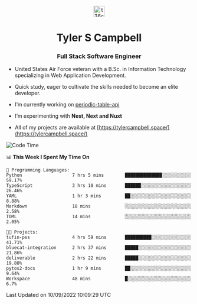 <p align="center">
<a href="https://www.linkedin.com/in/t36campbell" target="blank"><img align="center" src="https://ik.imagekit.io/t36campbell/Portfolio/linkedin.png.original_m8bbGgPh6.png" alt="t36campbell" height="30" width="30" /></a>
</p>
<h1 align="center">Tyler S Campbell</h1>
<h3 align="center">Full Stack Software Engineer</h3>

* United States Air Force veteran with a B.Sc. in Information Technology specializing in Web Application Development. 

* Quick study, eager to cultivate the skills needed to become an elite developer.

* I’m currently working on [periodic-table-api](https://github.com/t36campbell/periodic-table-api)

* I’m experimenting with **Nest, Next and Nuxt**

* All of my projects are available at [https://tylercampbell.space/](https://tylercampbell.space/)

<!--START_SECTION:waka-->
![Code Time](http://img.shields.io/badge/Code%20Time-1%2C787%20hrs%206%20mins-blue)

📊 **This Week I Spent My Time On** 

```text
💬 Programming Languages: 
Python                   7 hrs 5 mins        ██████████████░░░░░░░░░░░   59.17% 
TypeScript               3 hrs 10 mins       ██████░░░░░░░░░░░░░░░░░░░   26.46% 
YAML                     1 hr 3 mins         ██░░░░░░░░░░░░░░░░░░░░░░░   8.88% 
Markdown                 18 mins             ░░░░░░░░░░░░░░░░░░░░░░░░░   2.58% 
TOML                     14 mins             ░░░░░░░░░░░░░░░░░░░░░░░░░   2.05%

🐱‍💻 Projects: 
tufin-pss                4 hrs 59 mins       ██████████░░░░░░░░░░░░░░░   41.71% 
bluecat-integration      2 hrs 37 mins       █████░░░░░░░░░░░░░░░░░░░░   21.86% 
deliverable              2 hrs 22 mins       █████░░░░░░░░░░░░░░░░░░░░   19.88% 
pytos2-docs              1 hr 9 mins         ██░░░░░░░░░░░░░░░░░░░░░░░   9.64% 
Workspace                48 mins             █░░░░░░░░░░░░░░░░░░░░░░░░   6.7%

```


 Last Updated on 10/09/2022 10:09:29 UTC
<!--END_SECTION:waka-->
